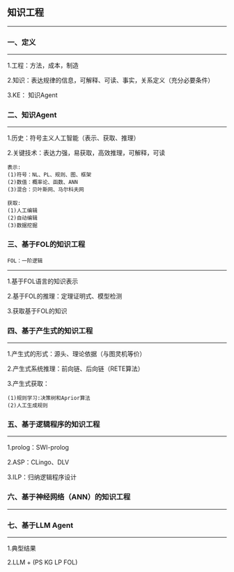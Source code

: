 ## 知识工程
---
### 一、定义
---
1.工程：方法，成本，制造

2.知识：表达规律的信息，可解释、可读、事实，关系定义（充分必要条件）

3.KE： 知识Agent
### 二、知识Agent
---
1.历史：符号主义人工智能（表示、获取、推理）

2.关键技术：表达力强，易获取，高效推理，可解释，可读
    
    表示:
    (1)符号：NL、PL、规则、图、框架
    (2)数值：概率论、函数、ANN
    (3)混合：贝叶斯网、马尔科夫网

    获取:
    (1)人工编辑
    (2)自动编辑
    (3)数据挖掘

### 三、基于FOL的知识工程

`FOL：一阶逻辑`

---
1.基于FOL语言的知识表示

2.基于FOL的推理：定理证明式、模型检测

3.获取基于FOL的知识

### 四、基于产生式的知识工程
---

1.产生式的形式：源头、理论依据（与图灵机等价）

2.产生式系统推理：前向链、后向链（RETE算法）

3.产生式获取：
    
    (1)规则学习:决策树和Aprior算法
    (2)人工生成规则

### 五、基于逻辑程序的知识工程
---
1.prolog：SWI-prolog

2.ASP：CLingo、DLV

3.ILP：归纳逻辑程序设计

### 六、基于神经网络（ANN）的知识工程
---

### 七、基于LLM Agent
---
1.典型结果

2.LLM + (PS KG LP FOL)
